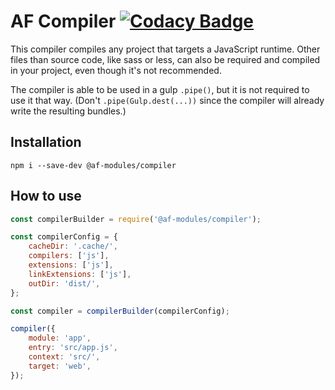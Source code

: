# AF Compiler [![Codacy Badge](https://api.codacy.com/project/badge/Grade/f55cc2a453454dfbaf4fd8b62f82b2a3)](https://www.codacy.com/app/TitanNanoDE/af-compiler?utm_source=github.com&amp;utm_medium=referral&amp;utm_content=TitanNanoDE/af-compiler&amp;utm_campaign=Badge_Grade)

This compiler compiles any project that targets a JavaScript runtime. 
Other files than source code, like sass or less, can also be required and compiled in your project, even though it's not recommended.

The compiler is able to be used in a gulp `.pipe()`, but it is not required to use it that way.
 (Don't `.pipe(Gulp.dest(...))` since the compiler will already write the resulting bundles.)

## Installation
```
npm i --save-dev @af-modules/compiler
```

## How to use
```JavaScript
const compilerBuilder = require('@af-modules/compiler');

const compilerConfig = { 
    cacheDir: '.cache/', 
    compilers: ['js'],
    extensions: ['js'],
    linkExtensions: ['js'], 
    outDir: 'dist/',
};

const compiler = compilerBuilder(compilerConfig);

compiler({
    module: 'app',
    entry: 'src/app.js',
    context: 'src/',
    target: 'web',
});
```
